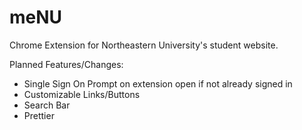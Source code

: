 # meNU
Chrome Extension for Northeastern University's student website.

Planned Features/Changes:

* Single Sign On Prompt on extension open if not already signed in
* Customizable Links/Buttons
* Search Bar
* Prettier
